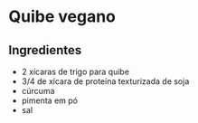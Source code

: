 # Quibe vegano

## Ingredientes

- 2 xícaras de trigo para quibe
- 3/4 de xícara de proteína texturizada de soja
- cúrcuma
- pimenta em pó
- sal


